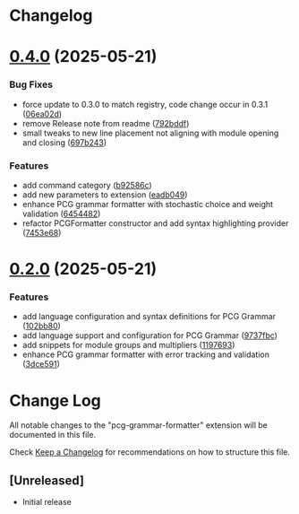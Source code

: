 # Changelog

# [0.4.0](https://github.com/damourChris/pcg-grammar-formatter/compare/v0.2.0...v0.4.0) (2025-05-21)


### Bug Fixes

* force update to 0.3.0 to match registry, code change occur in 0.3.1 ([06ea02d](https://github.com/damourChris/pcg-grammar-formatter/commit/06ea02d6c80e057c7bbb947111fc4da4cdca92b8))
* remove Release note from readme ([792bddf](https://github.com/damourChris/pcg-grammar-formatter/commit/792bddfeeda70a1d31190d24d62ea0ea4138395b))
* small tweaks to new line placement not aligning with module opening and closing ([697b243](https://github.com/damourChris/pcg-grammar-formatter/commit/697b24325d5fce5639cb250aad8b70fb65342caa))


### Features

* add command category ([b92586c](https://github.com/damourChris/pcg-grammar-formatter/commit/b92586c83e51242e5a4dae7357a7935f5a74d381))
* add new parameters to extension ([eadb049](https://github.com/damourChris/pcg-grammar-formatter/commit/eadb0493f25fc3ffec1f713ba683ff097d511c39))
* enhance PCG grammar formatter with stochastic choice and weight validation ([6454482](https://github.com/damourChris/pcg-grammar-formatter/commit/645448289bebd4bde185b01d12cee7c32bb0a7b5))
* refactor PCGFormatter constructor and add syntax highlighting provider ([7453e68](https://github.com/damourChris/pcg-grammar-formatter/commit/7453e68189eb893b25155eabaa0bb24f8b3c59de))

# [0.2.0](https://github.com/damourChris/pcg-grammar-formatter/compare/v0.1.0...v0.2.0) (2025-05-21)


### Features

* add language configuration and syntax definitions for PCG Grammar ([102bb80](https://github.com/damourChris/pcg-grammar-formatter/commit/102bb801facadc0edfb4e65350ae991807fc44a0))
* add language support and configuration for PCG Grammar ([9737fbc](https://github.com/damourChris/pcg-grammar-formatter/commit/9737fbcbe4b44567f4e25fb2b42050bae5ea38b7))
* add snippets for module groups and multipliers ([1197693](https://github.com/damourChris/pcg-grammar-formatter/commit/11976937aee2b252c137445d617d53e36a6c4b22))
* enhance PCG grammar formatter with error tracking and validation ([3dce591](https://github.com/damourChris/pcg-grammar-formatter/commit/3dce591dfe68963a1b74ca0a48c44810ad19209d))

# Change Log

All notable changes to the "pcg-grammar-formatter" extension will be documented in this file.

Check [Keep a Changelog](http://keepachangelog.com/) for recommendations on how to structure this file.

## [Unreleased]

- Initial release
